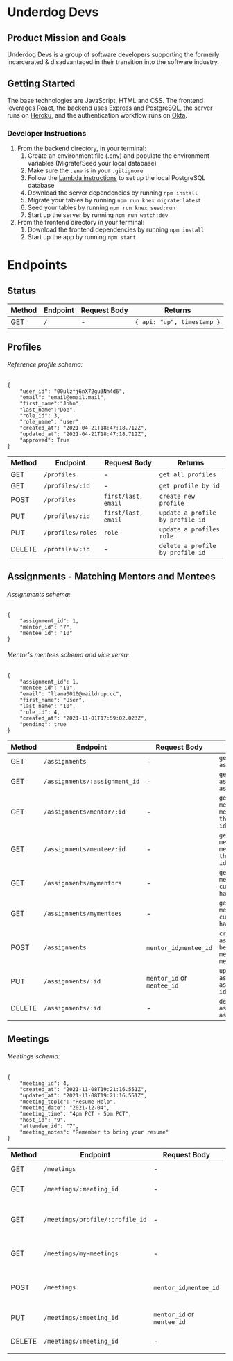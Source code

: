 # Underdog Devs

## Product Mission and Goals

Underdog Devs is a group of software developers supporting the formerly incarcerated & disadvantaged in their transition into the software industry.

## Getting Started

The base technologies are JavaScript, HTML and CSS. The frontend leverages [React](https://reactjs.org/), the backend uses [Express](https://expressjs.com/) and [PostgreSQL](https://www.postgresql.org/), the server runs on [Heroku](https://www.heroku.com/), and the authentication workflow runs on [Okta](https://developer.okta.com/okta-sdk-nodejs/jsdocs/).

### Developer Instructions

1. From the backend directory, in your terminal:
   1. Create an environment file (.env) and populate the environment variables (Migrate/Seed your local database)
   1. Make sure the `.env` is in your `.gitignore`
   1. Follow the [Lambda instructions](https://docs.labs.lambdaschool.com/api/#setup-postgres) to set up the local PostgreSQL database
   1. Download the server dependencies by running `npm install`
   1. Migrate your tables by running `npm run knex migrate:latest`
   1. Seed your tables by running `npm run knex seed:run`
   1. Start up the server by running `npm run watch:dev`
1. From the frontend directory in your terminal:
   1. Download the frontend dependencies by running `npm install`
   1. Start up the app by running `npm start`

# Endpoints

## Status

| Method | Endpoint | Request Body | Returns                    |
| ------ | -------- | ------------ | -------------------------- |
| GET    | `/`      | -            | `{ api: "up", timestamp }` |

## Profiles

###### Reference profile schema:

    {
        "user_id": "00ulzfj6nX72gu3Nh4d6",
        "email": "email@email.mail",
        "first_name":"John",
        "last_name":"Doe",
        "role_id": 3,
        "role_name": "user",
        "created_at": "2021-04-21T18:47:18.712Z",
        "updated_at": "2021-04-21T18:47:18.712Z",
        "approved": True
    }

| Method | Endpoint          | Request Body        | Returns                          |
| ------ | ----------------- | ------------------- | -------------------------------- |
| GET    | `/profiles`       | -                   | `get all profiles`               |
| GET    | `/profiles/:id`   | -                   | `get profile by id`              |
| POST   | `/profiles`       | `first/last, email` | `create new profile`             |
| PUT    | `/profiles/:id`   | `first/last, email` | `update a profile by profile id` |
| PUT    | `/profiles/roles` | `role`              | `update a profiles role`         |
| DELETE | `/profiles/:id`   | -                   | `delete a profile by profile id` |

## Assignments - Matching Mentors and Mentees

###### Assignments schema:

    {
        "assignment_id": 1,
        "mentor_id": "7",
        "mentee_id": "10"
    }

###### Mentor's mentees schema and vice versa:

    {
        "assignment_id": 1,
        "mentee_id": "10",
        "email": "llama0010@maildrop.cc",
        "first_name": "User",
        "last_name": "10",
        "role_id": 4,
        "created_at": "2021-11-01T17:59:02.023Z",
        "pending": true
    }

| Method | Endpoint                      | Request Body               | Returns                                               |
| ------ | ----------------------------- | -------------------------- | ----------------------------------------------------- |
| GET    | `/assignments`                | -                          | `get all assignments`                                 |
| GET    | `/assignments/:assignment_id` | -                          | `get assignment by assignment id`                     |
| GET    | `/assignments/mentor/:id`     | -                          | `get all the mentees a mentor has by the mentor's id` |
| GET    | `/assignments/mentee/:id`     | -                          | `get all the mentors a mentee has by the mentee's id` |
| GET    | `/assignments/mymentors`      | -                          | `get all the mentors the current user has`            |
| GET    | `/assignments/mymentees`      | -                          | `get all the mentees the current user has`            |
| POST   | `/assignments`                | `mentor_id`,`mentee_id`    | `create a new assignment between a mentor and mentee` |
| PUT    | `/assignments/:id`            | `mentor_id` or `mentee_id` | `update a assignment by assignment id,`               |
| DELETE | `/assignments/:id`            | -                          | `delete assignment by assignment_id`                  |

## Meetings

###### Meetings schema:

    {
        "meeting_id": 4,
        "created_at": "2021-11-08T19:21:16.551Z",
        "updated_at": "2021-11-08T19:21:16.551Z",
        "meeting_topic": "Resume Help",
        "meeting_date": "2021-12-04",
        "meeting_time": "4pm PCT - 5pm PCT",
        "host_id": "9",
        "attendee_id": "7",
        "meeting_notes": "Remember to bring your resume"
    }

| Method | Endpoint                        | Request Body               | Returns                                            |
| ------ | ------------------------------- | -------------------------- | -------------------------------------------------- |
| GET    | `/meetings`                     | -                          | `get all meetings`                                 |
| GET    | `/meetings/:meeting_id`         | -                          | `get meeting by meeting id`                        |
| GET    | `/meetings/profile/:profile_id` | -                          | `get all the meetings a profile_id has scheduled`  |
| GET    | `/meetings/my-meetings`         | -                          | `get all the meetings the current user has`        |
| POST   | `/meetings`                     | `mentor_id`,`mentee_id`    | `create a new meeting between a mentor and mentee` |
| PUT    | `/meetings/:meeting_id`         | `mentor_id` or `mentee_id` | `update a meeting by meeting_id,`                  |
| DELETE | `/meetings/:meeting_id`         | -                          | `delete meeting by meeting_id`                     |
